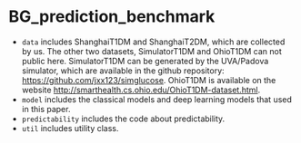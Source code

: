 BG_prediction_benchmark
==========================

- `data` includes ShanghaiT1DM and ShanghaiT2DM, which are collected by us. The other two datasets, SimulatorT1DM and OhioT1DM can not public here. 
SimulatorT1DM can be generated by the UVA/Padova simulator, which are available
in the github repository: https://github.com/jxx123/simglucose. OhioT1DM is available on the website http://smarthealth.cs.ohio.edu/OhioT1DM-dataset.html.
- `model` includes the classical models and deep learning models that used in this paper.
- `predictability` includes the code about predictability.
- `util` includes utility class.
